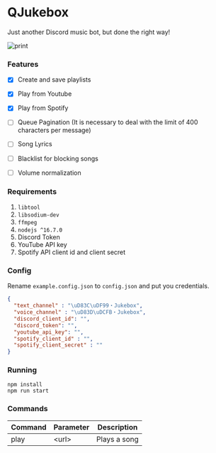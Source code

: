 # QJukebox

Just another Discord music bot, but done the right way!

![print](https://user-images.githubusercontent.com/2568375/130407637-5d3a05b0-c74a-4f0f-8f51-0a5fa965c715.png)


### Features
* [x] Create and save playlists
* [x] Play from Youtube
* [x] Play from Spotify
* [ ] Queue Pagination (It is necessary to deal with the limit of 400 characters per message)
* [ ] Song Lyrics
* [ ] Blacklist for blocking songs
* [ ] Volume normalization


### Requirements
1. `libtool`
2. `libsodium-dev`
3. `ffmpeg`
4. `nodejs ^16.7.0`
5. Discord Token
6. YouTube API key
7. Spotify API client id and client secret

### Config
Rename `example.config.json` to `config.json` and put you credentials.

```json
{
  "text_channel" : "\uD83C\uDF99・Jukebox",
  "voice_channel" : "\uD83D\uDCFB・Jukebox",
  "discord_client_id": "",
  "discord_token": "",
  "youtube_api_key": "",
  "spotify_client_id" : "",
  "spotify_client_secret" : ""
}
```

### Running 

```
npm install
npm run start
```

### Commands 
|Command|Parameter|Description|
|---|---|---|
|play | \<url> |Plays a song|
